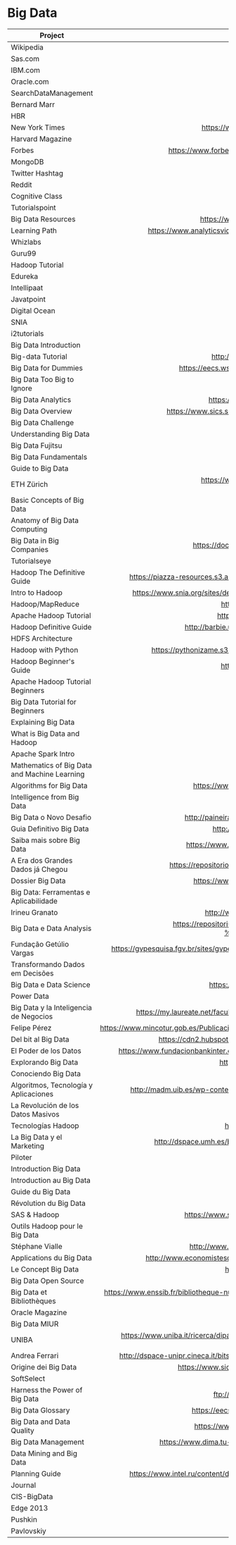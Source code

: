 # Big Data

| Project                                      | URL                                                                                                                                                        | Language |
|----------------------------------------------|:------------------------------------------------------------------------------------------------------------------------------------------------------------:|----------|
| Wikipedia                                    | https://en.wikipedia.org/wiki/Big_data                                                                                                                     | EN       |
| Sas.com                                      | https://www.sas.com/en_us/insights/big-data/what-is-big-data.html                                                                                          | EN       |
| IBM.com                                      | https://www.ibm.com/analytics/hadoop/big-data-analytics                                                                                                    | EN       |
| Oracle.com                                   | https://www.oracle.com/big-data/guide/what-is-big-data.html                                                                                                | EN       |
| SearchDataManagement                         | https://searchdatamanagement.techtarget.com/definition/big-data                                                                                            | EN       |
| Bernard Marr                                 | https://www.bernardmarr.com/default.asp?contentID=766                                                                                                      | EN       |
| HBR                                          | https://hbr.org/2012/10/big-data-the-management-revolution                                                                                                 | EN       |
| New York Times                               | https://www.nytimes.com/2012/02/12/sunday-review/big-datas-impact-in-the-world.html                                                                        | EN       |
| Harvard Magazine                             | https://harvardmagazine.com/2014/03/why-big-data-is-a-big-deal                                                                                             | EN       |
| Forbes                                       | https://www.forbes.com/sites/bernardmarr/2017/03/14/the-complete-beginners-guide-to-big-data-in-2017/                                                      | EN       |
| MongoDB                                      | https://www.mongodb.com/big-data-explained                                                                                                                 | EN       |
| Twitter Hashtag                              | https://twitter.com/hashtag/bigdata                                                                                                                        | EN       |
| Reddit                                       | https://www.reddit.com/r/bigdata/                                                                                                                          | EN       |
| Cognitive Class                              | https://cognitiveclass.ai/learn/big-data/                                                                                                                  | EN       |
| Tutorialspoint                               | https://www.tutorialspoint.com/big_data_tutorials.htm                                                                                                      | EN       |
| Big Data Resources                           | https://www.analyticsvidhya.com/blog/2015/07/big-data-analytics-youtube-ted-resources/                                                                     | EN       |
| Learning Path                                | https://www.analyticsvidhya.com/blog/2017/03/big-data-learning-path-for-all-engineers-and-data-scientists-out-there/                                       | EN       |
| Whizlabs                                     | https://www.whizlabs.com/blog/learn-big-data/                                                                                                              | EN       |
| Guru99                                       | https://www.guru99.com/bigdata-tutorials.html                                                                                                              | EN       |
| Hadoop Tutorial                              | https://www.tutorialspoint.com/hadoop/index.htm                                                                                                            | EN       |
| Edureka                                      | https://www.edureka.co/blog/big-data-tutorial                                                                                                              | EN       |
| Intellipaat                                  | https://intellipaat.com/blog/big-data-tutorial-for-beginners/                                                                                              | EN       |
| Javatpoint                                   | https://www.javatpoint.com/what-is-big-data                                                                                                                | EN       |
| Digital Ocean                                | https://www.digitalocean.com/community/tags/big-data?type=tutorials                                                                                        | EN       |
| SNIA                                         | https://www.snia.org/education/tutorials/bigdata                                                                                                           | EN       |
| i2tutorials                                  | https://www.i2tutorials.com/big-data-tutorials/                                                                                                            | EN       |
| Big Data Introduction                        | https://www.ntnu.no/iie/fag/big/lessons/lesson2.pdf                                                                                                        | EN       |
| Big-data Tutorial                            | http://www.planet-data.eu/sites/default/files/presentations/Big_Data_Tutorial_part4.pdf                                                                    | EN       |
| Big Data for Dummies                         | https://eecs.wsu.edu/~yinghui/mat/courses/fall%202015/resources/Big%20data%20for%20dummies.pdf                                                             | EN       |
| Big Data Too Big to Ignore                   | https://people.cs.kuleuven.be/~joost.vennekens/DN/bigdata.pdf                                                                                              | EN       |
| Big Data Analytics                           | https://pdfs.semanticscholar.org/d392/0f02dbb15da19b04d782fc0546ef113e0bf7.pdf                                                                             | EN       |
| Big Data Overview                            | https://www.sics.se/sites/default/files/pub/davidradbergbig_data_overview_-_sics_keynote_session_24septv4.pdf                                              | EN       |
| Big Data Challenge                           | http://www.dbjournal.ro/archive/13/13_4.pdf                                                                                                                | EN       |
| Understanding Big Data                       | https://www.immagic.com/eLibrary/ARCHIVES/EBOOKS/I111025E.pdf                                                                                              | EN       |
| Big Data Fujitsu                             | https://www.fujitsu.com/rs/Images/WhiteBookofBigData.pdf                                                                                                   | EN       |
| Big Data Fundamentals                        | https://www.cse.wustl.edu/~jain/cse570-13/ftp/m_10abd.pdf                                                                                                  | EN       |
| Guide to Big Data                            | https://www.datameer.com/pdf/big-data-analytics-ebook.pdf?mkt_tok                                                                                          | EN       |
| ETH Zürich                                   | https://www.ethz.ch/content/dam/ethz/special-interest/gess/computational-social-science-dam/documents/education/Spring2017/Data_science/course4.pdf        | EN       |
| Basic Concepts of Big Data                   | http://luthuli.cs.uiuc.edu/~daf/courses/CS-199-BD/Slides/intro-bigdata.pdf                                                                                 | EN       |
| Anatomy of Big Data Computing                | https://arxiv.org/pdf/1509.01331.pdf                                                                                                                       | EN       |
| Big Data in Big Companies                    | https://docs.media.bitpipe.com/io_10x/io_102267/item_725049/Big-Data-in-Big-Companies.pdf                                                                  | EN       |
| Tutorialseye                                 | https://tutorialseye.com/hadoop-tutorial                                                                                                                   | EN       |
| Hadoop The Definitive Guide                  | https://piazza-resources.s3.amazonaws.com/ist3pwd6k8p5t/iu5gqbsh8re6mj/OReilly.Hadoop.The.Definitive.Guide.4th.Edition.2015.pdf                            | EN       |
| Intro to Hadoop                              | https://www.snia.org/sites/default/education/tutorials/2013/fall/BigData/SergeBazhievsky_Introduction_to_Hadoop_MapReduce_v2.pdf                           | EN       |
| Hadoop/MapReduce                             | https://www.cs.colorado.edu/~kena/classes/5448/s11/presentations/hadoop.pdf                                                                                | EN       |
| Apache Hadoop Tutorial                       | http://enos.itcollege.ee/~jpoial/allalaadimised/reading/Apache-Hadoop-Tutorial.pdf                                                                         | EN       |
| Hadoop Definitive Guide                      | http://barbie.uta.edu/~jli/Resources/MapReduce&Hadoop/Hadoop%20The%20Definitive%20Guide.pdf                                                                | EN       |
| HDFS Architecture                            | https://hadoop.apache.org/docs/r1.2.1/hdfs_design.pdf                                                                                                      | EN       |
| Hadoop with Python                           | https://pythonizame.s3.amazonaws.com/media/Book/demo-demo/file/25755e12-ae04-11e6-ba9c-040196293901.pdf                                                    | EN       |
| Hadoop Beginner's Guide                      | https://tecnoclub4u.files.wordpress.com/2015/05/hadoop_-beginners-guide.pdf                                                                                | EN       |
| Apache Hadoop Tutorial Beginners             | https://www.youtube.com/watch?v=mafw2-CVYnA                                                                                                                | EN       |
| Big Data Tutorial for Beginners              | https://www.youtube.com/watch?v=zez2Tv-bcXY                                                                                                                | EN       |
| Explaining Big Data                          | https://www.youtube.com/watch?v=7D1CQ_LOizA                                                                                                                | EN       |
| What is Big Data and Hadoop                  | https://www.youtube.com/watch?v=FHVuRxJpiwI                                                                                                                | EN       |
| Apache Spark Intro                           | https://www.youtube.com/watch?v=tDVPcqGpEnM                                                                                                                | EN       |
| Mathematics of Big Data and Machine Learning | https://www.youtube.com/watch?v=0sKPkJME2Jw                                                                                                                | EN       |
| Algorithms for Big Data                      | https://www.youtube.com/watch?v=s9xSfIw83tk&list=PL2SOU6wwxB0v1kQTpqpuu5kEJo2i-iUyf                                                                        | EN       |
| Intelligence from Big Data                   | https://www.youtube.com/watch?v=czLI3oLDe8M                                                                                                                | EN       |
| Big Data o Novo Desafio                      | http://paineira.usp.br/lassu/wp-content/uploads/2017/01/2017.02.07-palestra_rosangela_bigdata.pdf                                                          | PT       |
| Guia Definitivo Big Data                     | http://www.mettodo.com.br/ebooks/O_guia_definitivo_de_Big_Data_para_iniciantes.pdf                                                                         | PT       |
| Saiba mais sobre Big Data                    | https://www.intel.com.br/content/dam/www/public/lar/br/pt/documents/articles/90318386-1-por.pdf                                                            | PT       |
| A Era dos Grandes Dados já Chegou            | https://repositorio.ufsc.br/bitstream/handle/123456789/133419/BIG%20DATA%20-%20Superinteressante.pdf                                                       | PT       |
| Dossier Big Data                             | https://www.computerworld.com.pt/media/2012/03/Dossier-Big-Data-Mar%C3%A7o-2012.pdf                                                                        | PT       |
| Big Data: Ferramentas e Aplicabilidade       | https://www.aedb.br/seget/arquivos/artigos16/472427.pdf                                                                                                    | PT       |
| Irineu Granato                               | http://www.ecmshow.com.br/apresentacoes_2013/df2013/04_irineu_granato_big_data.pdf                                                                         | PT       |
| Big Data e Data Analysis                     | https://repositorium.sdum.uminho.pt/bitstream/1822/40106/1/Big%20Data%20e%20Data%20Analysis%20-%20Visualiza%C3%A7%C3%A3o%20de%20Informa%C3%A7%C3%A3o.pdf   | PT       |
| Fundação Getúlio Vargas                      | https://gvpesquisa.fgv.br/sites/gvpesquisa.fgv.br/files/arquivos/meirelles_-_big_data_evolucao_das_publicacoes_e_oportuniadeds_de_pesquisa.pdf             | PT       |
| Transformando Dados em Decisões              | http://web.unipar.br/~seinpar/2014/artigos/graduacao/Tiago_Volpato.pdf                                                                                     | PT       |
| Big Data e Data Science                      | https://repositorioaberto.uab.pt/bitstream/10400.2/3918/1/2%20Boletim_51.11-14.pdf                                                                         | PT       |
| Power Data                                   | https://www.powerdata.es/big-data                                                                                                                          | ES       |
| Big Data y la Inteligencia de Negocios       | https://my.laureate.net/faculty/webinars/Documents/2013Agosto_Big%20data%20y%20la%20inteligencia%20de%20negocios.pdf                                       | ES       |
| Felipe Pérez                                 | https://www.mincotur.gob.es/Publicaciones/Publicacionesperiodicas/EconomiaIndustrial/RevistaEconomiaIndustrial/395/F%20SEVILLANO%20PEREZ.pdf               | ES       |
| Del bit al Big Data                          | https://cdn2.hubspot.net/hub/239039/file-359994269-pdf/docs/PowerData_-_Del_bit%E2%80%A6_Al_Big_Data.pdf                                                   | ES       |
| El Poder de los Datos                        | https://www.fundacionbankinter.org/documents/20183/42758/Publicaci%C3%B3n+Big+data/cc4bd4e9-8c9b-4052-8814-ccbd48324147                                    | ES       |
| Explorando Big Data                          | https://cimat.repositorioinstitucional.mx/jspui/bitstream/1008/435/1/ZACTE40.pdf                                                                           | ES       |
| Conociendo Big Data                          | http://www.scielo.org.co/pdf/rfing/v24n38/v24n38a06.pdf                                                                                                    | ES       |
| Algoritmos, Tecnología y Aplicaciones        | http://madm.uib.es/wp-content/uploads/2016/06/Jose-Manuel-Benitez-Sanchez-Big-Data-Algoritmos_tecnologia_y_aplicaciones.pdf                                | ES       |
| La Revolución de los Datos Masivos           | http://puntocritico.com/ausajpuntocritico/documentos/Big_Data.pdf                                                                                          | ES       |
| Tecnologías Hadoop                           | https://www.uv.es/capgeminiuv/documents/Introduccion_a_Hadoop_UV_ES.pdf                                                                                    | ES       |
| La Big Data y el Marketing                   | http://dspace.umh.es/bitstream/11000/4067/1/TFG%20Martinez%20Montesinos%2C%20Riveran%20Jos%C3%A9.pdf                                                       | ES       |
| Piloter                                      | https://www.piloter.org/business-intelligence/big-data-definition.htm                                                                                      | FR       |
| Introduction Big Data                        | http://www-connex.lip6.fr/~soulier/data/TechnoWeb/introNoSQL.pdf                                                                                           | FR       |
| Introduction au Big Data                     | http://www.lsis.org/espinasseb/Supports/BD/Article-BigData-TI-2016.pdf                                                                                     | FR       |
| Guide du Big Data                            | https://www.bigdataparis.com/guide/BD14-15_Guide_BD_14136_2.pdf                                                                                            | FR       |
| Révolution du Big Data                       | https://www.statsoft.fr/pdf/la_revolution_du_big_data.pdf                                                                                                  | FR       |
| SAS & Hadoop                                 | https://www.sas.com/content/dam/SAS/bp_fr/doc/whitepaper1/ebook-hadoop-big-data-analytics.pdf                                                              | FR       |
| Outils Hadoop pour le Big Data               | https://perso.univ-rennes1.fr/pierre.nerzic/Hadoop/poly.pdf                                                                                                | FR       |
| Stéphane Vialle                              | http://www.metz.supelec.fr/metz/personnel/vialle/course/BigData-2A-CS/poly-pdf/Poly-chap1.pdf                                                              | FR       |
| Applications du Big Data                     | http://www.economistesquebecois.com/files/documents/ft/f2/technologie-m-thode-et-applications-du-big-data-v3-ml.pdf                                        | FR       |
| Le Concept Big Data                          | https://www.institutdesactuaires.com/global/gene/link.php?doc_id=1147&fg=1                                                                                 | FR       |
| Big Data Open Source                         | http://fermigier.com/assets/pdf/bigdata-opensource.pdf                                                                                                     | FR       |
| Big Data et Bibliothèques                    | https://www.enssib.fr/bibliotheque-numerique/documents/66017-big-data-et-bibliotheques-traitement-et-analyse-informatiques-des-collections-numeriques.pdf  | FR       |
| Oracle Magazine                              | https://www.oracle.com/assets/fy16q3-one-it-web-2861777-ita.pdf                                                                                            | IT       |
| Big Data MIUR                                | http://www.istruzione.it/allegati/2016/bigdata.pdf                                                                                                         | IT       |
| UNIBA                                        | https://www.uniba.it/ricerca/dipartimenti/informatica/tutorato/orientamento-e-tutorato-1/orientamento-anni-precedenti/seminari-dib/slide-seminari/big-data | IT       |
| Andrea Ferrari                               | http://dspace-unipr.cineca.it/bitstream/1889/3333/1/Andrea%20Tuninetti%20Ferrari%20-%20Tesi%20dottorato%20-%20Big%20Data.pdf                               | IT       |
| Origine dei Big Data                         | https://www.sicurezzanazionale.gov.it/sisr.nsf/wp-content/uploads/2017/07/gnosis-2-2017-Comella.pdf                                                        | IT       |
| SoftSelect                                   | http://www.softselect.de/wissenspool/big-data                                                                                                              | DE       |
| Harness the Power of Big Data                | ftp://public.dhe.ibm.com/software/pdf/at/SWP10/Harness_the_Power_of_Big_Data.pdf                                                                           | EN       |
| Big Data Glossary                            | https://eecs.wsu.edu/~yinghui/mat/courses/fall%202015/resources/Big%20Data%20Glossary.pdf                                                                  | EN       |
| Big Data and Data Quality                    | https://www.uni-muenster.de/Jura.itm/hoeren/itm/wp-content/uploads/Big-Data-in-Context.pdf                                                                 | EN       |
| Big Data Management                          | https://www.dima.tu-berlin.de/fileadmin/fg131/Publikation/BDM_Studie/bigdatamanagement-short-DE-finalv099.pdf                                              | DE       |
| Data Mining and Big Data                     | http://hepd.pnpi.spb.ru/CSD/CSDPublications/LNCS9714.pdf                                                                                                   | EN       |
| Planning Guide                               | https://www.intel.ru/content/dam/www/public/emea/ru/ru/images/pd-translated/RU_getting-started-with-big-data-planning-guide.pdf                            | RU       |
| Journal                                      | http://engjournal.ru/articles/1228/1228.pdf                                                                                                                | RU       |
| CIS-BigData                                  | http://www.cisstat.com/BigData/CIS-BigData_03.pdf                                                                                                          | RU       |
| Edge 2013                                    | https://www.ibm.com/ru/events/presentations/edge13/06_edge13.pdf                                                                                           | RU       |
| Pushkin                                      | http://www.gks.ru/free_doc/new_site/rosstat/smi/conf16/prez_Pushkin.pdf                                                                                    | RU       |
| Pavlovskiy                                   | https://www.osp.ru/netcat_files/18/10/06_2014_Nau4nye.pdf                                                                                                  | RU       |
